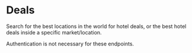 # Deals

Search for the best locations in the world for hotel deals, or the best hotel deals inside a specific market/location.

<aside class="notice">
Authentication is not necessary for these endpoints.
</aside>
